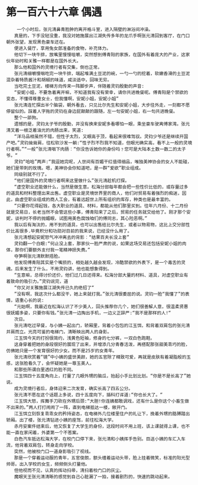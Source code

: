 # 第一百六十六章 偶遇
        一个小时后，张元清鼻青脸肿的离开格斗室，进入隔壁的淋浴间冲澡。
       真是的，下手没轻没重，我没对她施展出江湖失传多年的龙爪手啊张元清回到客厅，在门口朝外张望，发现黑色豪车还在。
       便进入餐厅，享用兔女郎准备的食物，补充体力。
       他切下一块牛排，放嘴里慢慢咀嚼，突然想到傅青阳的家族，在国外有着庞大的产业，这家伙年幼时和关雅一样都是在国外长大。
       那么他和国外的灵境行者有交集，倒也正常。
       张元清细嚼慢咽吃完一块牛排，端起堆满土豆泥的碗，一勺一勺的挖着，软嫩香滑的土豆泥混杂着特质酱汁和胡椒的味道，咸淡适中，回味无穷。
       当吃完土豆泥，楼梯方向传来一阵脚步声，伴随着灵钧殷勤的声音:
       “安妮小姐，不要急着离开嘛，不知道我有没有荣幸，请你共进晚餐呢。傅青阳是个禁欲的变态，不懂得尊重女士，但我懂啊，安妮小姐，安妮小姐”
       张元清连忙探出半个脑袋，朝外看去，只见比尔先生和安妮小姐，大步往外走，一刻都不愿停留似的。踩着人字拖的灵钧在身边屁颠颠的跟随，左一句安妮小姐，右一句共进晚餐。
       整个一舔狗。
       遗憾的是，灵钧太子爷的殷勤，并没有换来安妮多看哪怕一眼，乘坐豪车驶离傅家湾。张元清叉着一根泛着油光的肉肠出来，笑道:
       “洋马品相虽然不错，但性子太烈，又眼高于顶，看起来很难驾驭。灵钧少爷还是继续开国产吧。”灵钧耸耸肩，往松软沙发一躺:“性子烈不烈我不知道，但眼光确实高，看不上一般的灵境行者啊。”“一般”张元清咽下肉肠︰“你没告诉她你的身份吗﹖您可是大陆本土数一数二的太子爷。“
       灵钧“哈哈”两声:“我逗她完呢，人世间有百媚干红值得细品，唯独美神协会的女人不能碰，她们是带刺的玫瑰。嗯，美神协会你知道吧，是一群“爱欲”职业组成。
       同级别就不行了。
       “他们是国外的灵境行者啊来这里做什么”张元清趁机打探。
       “虚空职业还能做什么，当然是做生意。松海分部每年都会把一些性价比低的，或存量过多的道具和材料整理出来出售。虚空职业是灵境世界里的商人，他们对贸易有着强烈的痴迷，因此，由虚空职业组成的商人工会，有着远超世上所有组织的库存，种类也是最丰富的。
       “只要你花得起钱，各大职业的道具、材料，都能从他们那里买到。往年六月份、十二月份就是交易日，长老当然不会管这些小事，傅青阳来了之后，贸易的任务就交给他了。刚才那个安妮，谈判时不停的抛媚眼，试图用美色腐蚀咱们的傅同志，其心险恶啊。”
       我以后有淘汰的，用不到的道具，也可以出售给比尔先生，或者以物易物，这比上交分部性价比高很多.毕竟积分和功勋对目前的我来说，已经没什么用了。
       张元清想起安妮怒气冲冲离去的背影︰“结果百夫长没上套”
       灵钧翻一个白眼:“何止没上套，那家伙一脸严肃的说，如果这场交易还包括安妮小姐的肉体，那你们要额外支付我一笔精神损失费。”
       夺笋啊张元清默默捂脸。
       他发现傅青阳其实是个嘴损的，相处越久越会发现，冷酷禁欲的外表下，是一个毒舌的灵魂。后来发生了什么，不用灵钧讲，他也能想象得到。
       “生意嘛，总得讨价还价，他们过几日还得来。松海分部大量的材料、道具，对虚空职业有着致命的吸引力。”灵钧说完，道
       “你又对关雅施展江湖失传已久的绝招了“
       ”没有啊，我这次什么都没干，她上来就打我。”张元清很委屈的说。灵钧一脸“我懂了”的表情，语重心长的说:
       “元始啊，我最近在松海认识了不少美人，回头推荐你几个，她们很善解人意，很温柔贤惠很妩媚多姿，只要你有钱。”张元清一边掏出手机，一边义正辞严:“我不是那样的人!“
       次日。
       张元清吃过早餐，与小姨一起出门，轿厢里，背着小包包的江玉饵，和背着双肩包的张元清并肩而立。光亮可鉴的电梯门，清晰映出两人的身影。
       江玉饵今天的打扮很简约，浅黄色短袖，修身的七分裤，一双白色跑鞋。
       这身穿着把她的身段很好的展现了出来，并增添几分青春活泼，再搭配那张甜美乖巧的脸，仿佛她只是一个发育很好的少女。而不是25岁的女青年。
       张元清欣赏着“镜”中小姨的盛世美颜，她的五官除了精致可爱，再就是皮肤有着凝脂般的玉感，这张脸看久了，会怀疑她是一尊玉美人。
       和那些所谓白里透红的脸不同。
       江玉饵四十五度角向上，打量了几眼外甥的脑瓜，抬起小手比划比划。“你是不是长高了”她说。
       成为灵境行者后，身体迎来二次发育，确实长高了四五公分。
       张元清不愿在这个话题上多说，四十五度向下，插科打诨道:“你也长大了。“
       江玉饵大怒，挥舞手刀砍在外甥后颈:“大胆!你连姨都敢调戏，还有什么是你这个小畜生做不出来的。”两人打打闹闹了一阵，直到电梯抵达一楼，敞开门。
       江玉饵立刻恢复乖乖女的矜持姿态，在电梯外几位楼里住户的礼让下，挽着外甥的胳膊踏出轿厢。出了楼，张元清钻进小姨的座驾，前往松海大学。
       赤月安案件结束后，他又恢复了大学生的身份，这段时间不用上班，该上课就得上课，也不能一直在家闲着，外婆第一个不答案。
       白色汽车抵达松海大学，在校门口停下来，张元清和小姨挥手告别。目送小姨的车汇入车流，他背着双肩包，转身走向学校。
       突然，他被校门口一道身影吸引了视线。
       那是一个穿着运动服的青年，五官俊朗，额头缠着运动头带，脸上挂着微笑，标准的阳光型帅哥。出入学校的女生，频频侧头打量他。
       但他视而不见，认真的挥动扫帚，清扫着校门口的灰尘。
       魔眼天王张元清清晰的感觉到自己心脏漏了一拍，接着剧烈的，快速的跳动起来。